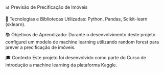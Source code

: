 📊 Previsão de Precificação de Imóveis

🚀 Tecnologias e Bibliotecas Utilizadas: Python, Pandas, Scikit-learn (sklearn).

📚 Objetivos de Aprendizado: Durante o desenvolvimento deste projeto configurei um modelo de machine learning utilizando random forest para prever a precificação de imóveis.

🎓 Contexto Este projeto foi desenvolvido como parte do Curso de introdução a machine learning da plataforma Kaggle.
